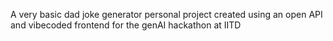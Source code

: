 A very basic dad joke generator personal project created using an open API and vibecoded frontend for the genAI hackathon at IITD
